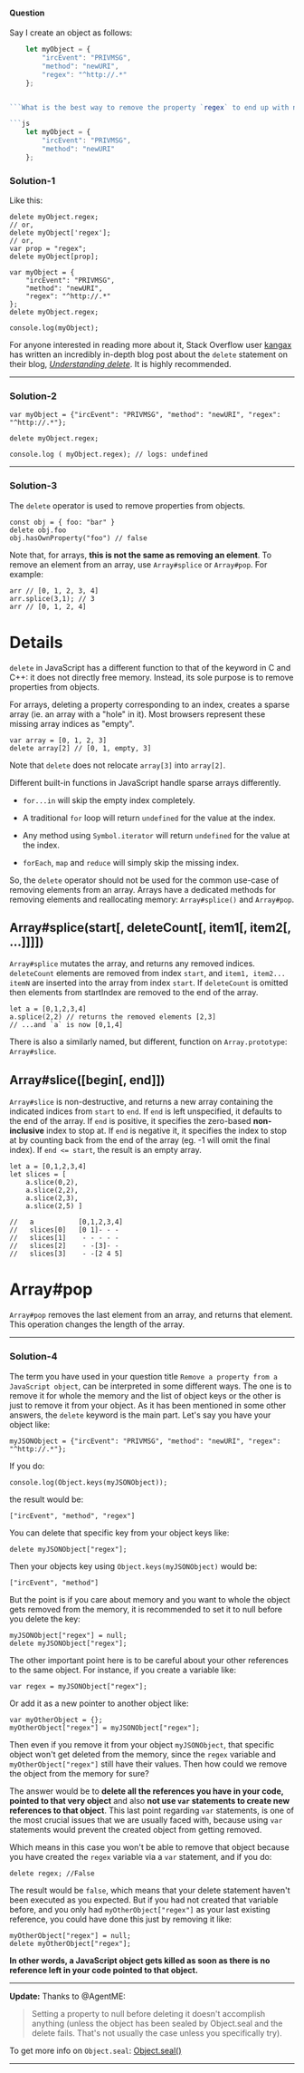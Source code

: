 #### Question

Say I create an object as follows:

````js
    let myObject = {
        "ircEvent": "PRIVMSG",
        "method": "newURI",
        "regex": "^http://.*"
    };


```What is the best way to remove the property `regex` to end up with new `myObject` as follows?

```js
    let myObject = {
        "ircEvent": "PRIVMSG",
        "method": "newURI"
    };

````

### Solution-1

Like this:

    delete myObject.regex;
    // or,
    delete myObject['regex'];
    // or,
    var prop = "regex";
    delete myObject[prop];

    var myObject = {
        "ircEvent": "PRIVMSG",
        "method": "newURI",
        "regex": "^http://.*"
    };
    delete myObject.regex;

    console.log(myObject);

For anyone interested in reading more about it, Stack Overflow user [kangax][1] has written an incredibly in-depth blog post about the `delete` statement on their blog, _[Understanding delete][2]_. It is highly recommended.

[1]: https://stackoverflow.com/users/130652/kangax
[2]: http://perfectionkills.com/understanding-delete/

---

### Solution-2

    var myObject = {"ircEvent": "PRIVMSG", "method": "newURI", "regex": "^http://.*"};

    delete myObject.regex;

    console.log ( myObject.regex); // logs: undefined

---

### Solution-3

The `delete` operator is used to remove properties from objects.

    const obj = { foo: "bar" }
    delete obj.foo
    obj.hasOwnProperty("foo") // false

Note that, for arrays, **this is not the same as removing an element**. To remove an element from an array, use `Array#splice` or `Array#pop`. For example:

    arr // [0, 1, 2, 3, 4]
    arr.splice(3,1); // 3
    arr // [0, 1, 2, 4]

# Details

`delete` in JavaScript has a different function to that of the keyword in C and C++: it does not directly free memory. Instead, its sole purpose is to remove properties from objects.

For arrays, deleting a property corresponding to an index, creates a sparse array (ie. an array with a "hole" in it). Most browsers represent these missing array indices as "empty".

    var array = [0, 1, 2, 3]
    delete array[2] // [0, 1, empty, 3]

Note that `delete` does not relocate `array[3]` into `array[2]`.

Different built-in functions in JavaScript handle sparse arrays differently.

- `for...in` will skip the empty index completely.

- A traditional `for` loop will return `undefined` for the value at the index.

- Any method using `Symbol.iterator` will return `undefined` for the value at the index.

- `forEach`, `map` and `reduce` will simply skip the missing index.

So, the `delete` operator should not be used for the common use-case of removing elements from an array. Arrays have a dedicated methods for removing elements and reallocating memory: `Array#splice()` and `Array#pop`.

## Array#splice(start[, deleteCount[, item1[, item2[, ...]]]])

`Array#splice` mutates the array, and returns any removed indices. `deleteCount` elements are removed from index `start`, and `item1, item2... itemN` are inserted into the array from index `start`. If `deleteCount` is omitted then elements from startIndex are removed to the end of the array.

    let a = [0,1,2,3,4]
    a.splice(2,2) // returns the removed elements [2,3]
    // ...and `a` is now [0,1,4]

There is also a similarly named, but different, function on `Array.prototype`: `Array#slice`.

## Array#slice([begin[, end]])

`Array#slice` is non-destructive, and returns a new array containing the indicated indices from `start` to `end`. If `end` is left unspecified, it defaults to the end of the array. If `end` is positive, it specifies the zero-based **non-inclusive** index to stop at. If `end` is negative it, it specifies the index to stop at by counting back from the end of the array (eg. -1 will omit the final index). If `end <= start`, the result is an empty array.

    let a = [0,1,2,3,4]
    let slices = [
        a.slice(0,2),
        a.slice(2,2),
        a.slice(2,3),
        a.slice(2,5) ]

    //   a           [0,1,2,3,4]
    //   slices[0]   [0 1]- - -
    //   slices[1]    - - - - -
    //   slices[2]    - -[3]- -
    //   slices[3]    - -[2 4 5]

# Array#pop

`Array#pop` removes the last element from an array, and returns that element. This operation changes the length of the array.

---

### Solution-4

The term you have used in your question title `Remove a property from a JavaScript object`, can be interpreted in some different ways. The one is to remove it for whole the memory and the list of object keys or the other is just to remove it from your object. As it has been mentioned in some other answers, the `delete` keyword is the main part. Let's say you have your object like:

    myJSONObject = {"ircEvent": "PRIVMSG", "method": "newURI", "regex": "^http://.*"};

If you do:

    console.log(Object.keys(myJSONObject));

the result would be:

    ["ircEvent", "method", "regex"]

You can delete that specific key from your object keys like:

    delete myJSONObject["regex"];

Then your objects key using `Object.keys(myJSONObject)` would be:

    ["ircEvent", "method"]

But the point is if you care about memory and you want to whole the object gets removed from the memory, it is recommended to set it to null before you delete the key:

    myJSONObject["regex"] = null;
    delete myJSONObject["regex"];

The other important point here is to be careful about your other references to the same object. For instance, if you create a variable like:

    var regex = myJSONObject["regex"];

Or add it as a new pointer to another object like:

    var myOtherObject = {};
    myOtherObject["regex"] = myJSONObject["regex"];

Then even if you remove it from your object `myJSONObject`, that specific object won't get deleted from the memory, since the `regex` variable and `myOtherObject["regex"]` still have their values. Then how could we remove the object from the memory for sure?

The answer would be to **delete all the references you have in your code, pointed to that very object** and also **not use `var` statements to create new references to that object**. This last point regarding `var` statements, is one of the most crucial issues that we are usually faced with, because using `var` statements would prevent the created object from getting removed.

Which means in this case you won't be able to remove that object because you have created the `regex` variable via a `var` statement, and if you do:

    delete regex; //False

The result would be `false`, which means that your delete statement haven't been executed as you expected. But if you had not created that variable before, and you only had `myOtherObject["regex"]` as your last existing reference, you could have done this just by removing it like:

    myOtherObject["regex"] = null;
    delete myOtherObject["regex"];

**In other words, a JavaScript object gets killed as soon as there is no reference left in your code pointed to that object.**

---

**Update:**
Thanks to @AgentME:

> Setting a property to null before deleting it doesn't accomplish
> anything (unless the object has been sealed by Object.seal and the
> delete fails. That's not usually the case unless you specifically
> try).

To get more info on `Object.seal`: [Object.seal()](https://developer.mozilla.org/en-US/docs/Web/JavaScript/Reference/Global_Objects/Object/seal)

---
